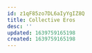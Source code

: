 ```yaml
---
id: z1qF85zo7DL6aIyYgIZ8Q
title: Collective Eros
desc: ''
updated: 1639759165198
created: 1639759165198
---
```


